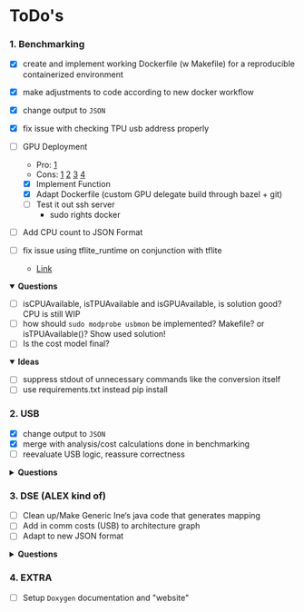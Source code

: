 # ToDo's

### 1. Benchmarking
* [X] create and implement working Dockerfile (w Makefile) for a reproducible containerized environment
* [X] make adjustments to code according to new docker workflow
* [X] change output to `JSON`
* [X] fix issue with checking TPU usb address properly
* [ ] GPU Deployment
  * Pro:
  [1](https://github.com/tensorflow/tensorflow/issues/52155#issuecomment-931498450)
  * Cons:
  [1](https://www.tensorflow.org/lite/performance/delegates)
  [2](https://github.com/tensorflow/tensorflow/issues/40706#issuecomment-648456999)
  [3](https://github.com/tensorflow/tensorflow/issues/34536#issuecomment-565632906)
  [4](https://github.com/tensorflow/tensorflow/issues/31377#issuecomment-519331496)

  - [X] Implement Function
  - [X] Adapt Dockerfile (custom GPU delegate build through bazel + git)
  - [ ] Test it out ssh server
    - sudo rights docker
* [ ] Add CPU count to JSON Format
* [ ] fix issue using tflite_runtime on conjunction with tflite
  - [Link](https://github.com/ultralytics/yolov5/issues/5709)

<details open>
<summary>
<b> Questions </b>
</summary>

- [ ] isCPUAvailable, isTPUAvailable and isGPUAvailable, is solution good? CPU is still WIP
- [ ] how should `sudo modprobe usbmon` be implemented? Makefile? or isTPUAvailable()? Show used solution!
- [ ] Is the cost model final?

</details>

<details open>
<summary>
<b> Ideas </b>
</summary>

- [ ] suppress stdout of unnecessary commands like the conversion itself
- [ ] use requirements.txt instead pip install
</details>

### 2. USB
- [X] change output to `JSON`
- [X] merge with analysis/cost calculations done in benchmarking
- [ ] reevaluate USB logic, reassure correctness

<details closed>
<summary>
<b> Questions </b>
</summary>
</details>

### 3. DSE (ALEX kind of)
* [ ] Clean up/Make Generic Ine‘s java code that generates mapping
* [ ] Add in comm costs (USB) to architecture graph
* [ ] Adapt to new JSON format

<details closed>
<summary>
<b> Questions </b>
</summary>
</details>

### 4. EXTRA
* [ ] Setup `Doxygen` documentation and "website"
